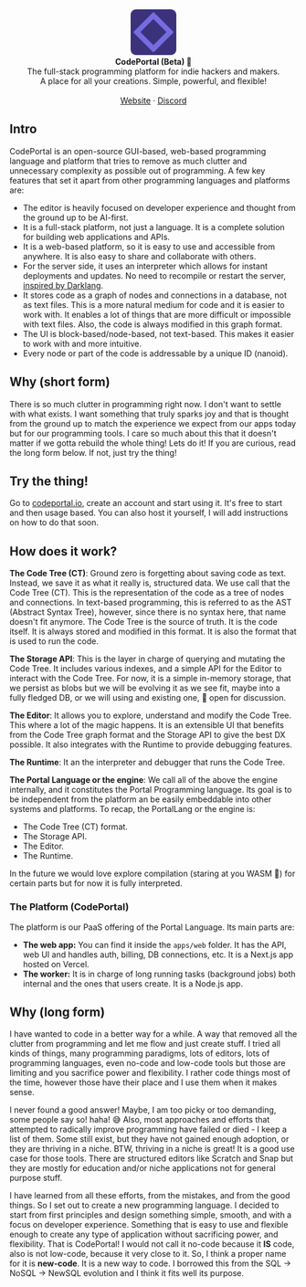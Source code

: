 <div align="center">
<img src="./apps/web/public/favicon.png" width="80" title="CodePortal logo">
</div>

<div align="center"><strong>CodePortal (Beta) 🚀</strong></div>
<div align="center">The full-stack programming platform for indie hackers and makers.<br />A place for all your creations. Simple, powerful, and flexible!</div>
<br />
<div align="center">
<a href="https://codeportal.io">Website</a>
<span> · </span>
<a href="https://codeportal.io/discord">Discord</a>
</div>

## Intro

CodePortal is an open-source GUI-based, web-based programming language and platform that tries to remove as much clutter and unnecessary complexity as possible out of programming. A few key features that set it apart from other programming languages and platforms are:

- The editor is heavily focused on developer experience and thought from the ground up to be AI-first.
- It is a full-stack platform, not just a language. It is a complete solution for building web applications and APIs.
- It is a web-based platform, so it is easy to use and accessible from anywhere. It is also easy to share and collaborate with others.
- For the server side, it uses an interpreter which allows for instant deployments and updates. No need to recompile or restart the server, [inspired by Darklang](https://blog.darklang.com/how-dark-deploys-code-in-50ms/).
- It stores code as a graph of nodes and connections in a database, not as text files. This is a more natural medium for code and it is easier to work with. It enables a lot of things that are more difficult or impossible with text files. Also, the code is always modified in this graph format.
- The UI is block-based/node-based, not text-based. This makes it easier to work with and more intuitive.
- Every node or part of the code is addressable by a unique ID (nanoid).

## Why (short form)

There is so much clutter in programming right now. I don't want to settle with what exists. I want something that truly sparks joy and that is thought from the ground up to match the experience we expect from our apps today but for our programming tools. I care so much about this that it doesn't matter if we gotta rebuild the whole thing! Lets do it! If you are curious, read the long form below. If not, just try the thing!

## Try the thing!

Go to [codeportal.io](https://codeportal.io), create an account and start using it. It's free to start and then usage based. You can also host it yourself, I will add instructions on how to do that soon.

## How does it work?

**The Code Tree (CT)**: Ground zero is forgetting about saving code as text. Instead, we save it as what it really is, structured data. We use call that the Code Tree (CT). This is the representation of the code as a tree of nodes and connections. In text-based programming, this is referred to as the AST (Abstract Syntax Tree), however, since there is no syntax here, that name doesn't fit anymore. The Code Tree is the source of truth. It is the code itself. It is always stored and modified in this format. It is also the format that is used to run the code.

**The Storage API**: This is the layer in charge of querying and mutating the Code Tree. It includes various indexes, and a simple API for the Editor to interact with the Code Tree. For now, it is a simple in-memory storage, that we persist as blobs but we will be evolving it as we see fit, maybe into a fully fledged DB, or we will using and existing one, 🤔 open for discussion.

**The Editor**: It allows you to explore, understand and modify the Code Tree. This where a lot of the magic happens. It is an extensible UI that benefits from the Code Tree graph format and the Storage API to give the best DX possible. It also integrates with the Runtime to provide debugging features.

**The Runtime**: It an the interpreter and debugger that runs the Code Tree.

**The Portal Language or the engine**: We call all of the above the engine internally, and it constitutes the Portal Programming language. Its goal is to be independent from the platform an be easily embeddable into other systems and platforms. To recap, the PortalLang or the engine is:

- The Code Tree (CT) format.
- The Storage API.
- The Editor.
- The Runtime.

In the future we would love explore compilation (staring at you WASM 👀) for certain parts but for now it is fully interpreted.

### The Platform (CodePortal)

The platform is our PaaS offering of the Portal Language. Its main parts are:

- **The web app:** You can find it inside the `apps/web` folder. It has the API, web UI and handles auth, billing, DB connections, etc. It is a Next.js app hosted on Vercel.
- **The worker:** It is in charge of long running tasks (background jobs) both internal and the ones that users create. It is a Node.js app.

## Why (long form)

I have wanted to code in a better way for a while. A way that removed all the clutter from programming and let me flow and just create stuff. I tried all kinds of things, many programming paradigms, lots of editors, lots of programming languages, even no-code and low-code tools but those are limiting and you sacrifice power and flexibility. I rather code things most of the time, however those have their place and I use them when it makes sense.

I never found a good answer! Maybe, I am too picky or too demanding, some people say so! haha! 😅 Also, most approaches and efforts that attempted to radically improve programming have failed or died - I keep a list of them. Some still exist, but they have not gained enough adoption, or they are thriving in a niche. BTW, thriving in a niche is great! It is a good use case for those tools. There are structured editors like Scratch and Snap but they are mostly for education and/or niche applications not for general purpose stuff.

I have learned from all these efforts, from the mistakes, and from the good things. So I set out to create a new programming language. I decided to start from first principles and design something simple, smooth, and with a focus on developer experience. Something that is easy to use and flexible enough to create any type of application without sacrificing power, and flexibility. That is CodePortal! I would not call it no-code because it **IS** code, also is not low-code, because it very close to it. So, I think a proper name for it is **new-code**. It is a new way to code. I borrowed this from the SQL -> NoSQL -> NewSQL evolution and I think it fits well its purpose.
